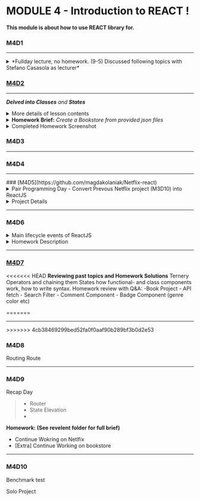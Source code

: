 # MODULE 4 - Introduction to REACT !

**This module is about how to use REACT library for.**

### M4D1

<hr>
<details>
<summary> *Fullday lecture, no homework. (9-5) Discussed following topics with Stefano Casasola as lecturer* </summary>
<ul>
	<li>Install/Setup React</li>
		<ul>
			<li>versions</li>
			<li>basic packages</li>
			<li>nodemodules</li>
			<li>yarn</li>
			<li>a list!</li>
		</ul>
	<li> Componets</li>
	<li>Props</li>
	<li> Import/Export</li>
	<li>States</li>
	<li> Classes - *Featured, but not explained in depth. To be touched on later.*</li>
</details>

### [M4D2](https://github.com/FlyingVespa/M4_Strive.School/tree/main/M4D2/whatthedickens-app)

<hr>

<strong>_Delved into Classes</strong> and <strong>States</strong>_

<details><summary>More details of lesson contents</summary>
</details>
<details>
<summary><strong>Homework Brief:</strong> <em>Create a Bookstore from provided json files</em></summary>
<ul>
	<li>Make first React-app</li>
	<ul>
		<li>Jumbotron</li>
		<li>Navbar</li>
		<li>Footer</li>
		<li>use provided JSON to display Books</li></ul>
	</ul>
</details>
<details><summary>Completed Homework Screenshot</summary><p align="center"><img src="./M4D2/M4D2_bookstore.png"/></p></details>

### M4D3

<hr>

### M4D4

<hr>
### [M4D5](https://github.com/magdakolaniak/Netflix-react)

<details><summary>Pair Programming Day - Convert Prevous Netflix project (M3D10) into ReactJS</summary>
In collaboration with:
<ul>
<li>** Magdalene K - <em>Navbar & Footer</em></li>
<li>** Busola - <em>Search/Filter & API</em></li>
<li>** Hedri(Me) - <em>Styling/ CSS , ensure project elements sync</em></li>
</ul>
</details>

<details><summary>Project Details</summary>

[Link to project M4D5](https://github.com/magdakolaniak/Netflix-react)

<em>This (M4D5 inside this repository) folder will be updated by me, to fully comply with homework brief and to 'finish' it. Thus, will differ from original homework, to see homework prior to my updates, click link above</em>

Group Attempt:
<img width="700" src="(https://github.com/FlyingVespa/M4_Strive.School/blob/main/M4D5/screencapture%202021-05-01.png">
Solo Rework Attempt:

</details>
<hr>

### M4D6

<details>
<summary>Main lifecycle events of ReactJS</summary>
<ul>
	<li>constructor() - <em>Mounting</em></li>
	<li>componentDidMount() - <em>Mounting</em></li>
	<li>componentWillUnmount() - <em>Unmounting</em></li>
	<li>componentDidUpdate() - <em>Updating</em></li>
	<li>render() - <em>Mounting & Updating</em></li>
</ul>
Created a async API fetch, update state. Movies, using dropdown option to select and mount state. 
</details>
<details><summary>Homework Description</summary></details>
<hr>

### [M4D7]()

<<<<<<< HEAD
**Reviewing past topics and Homework Solutions**
Ternery Operators and chaining them
States
how functional- and class components work, how to write syntax.
Homework review with Q&A:
-Book Project - API fetch - Search Filter - Comment Component - Badge Component (genre color etc)

=======

<hr>
>>>>>>> 4cb38469299bed52fa0f0aaf90b289bf3b0d2e53

### M4D8

Routing
Route

<hr>

### M4D9

Recap Day

> - Router
> - State Elevation
> -

<strong>Homework: (See revelent folder for full brief)</strong>

- Continue Wokring on Netlfix
- [Extra] Continue Working on bookstore

<hr>

### M4D10

Benchmark test

Solo Project
